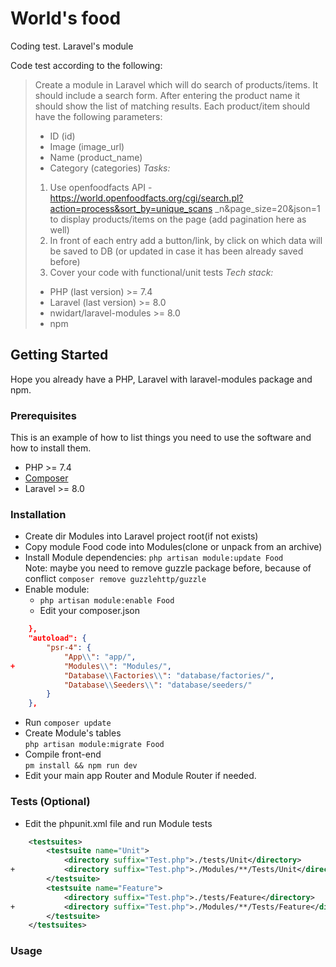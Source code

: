 # World's food
Coding test. Laravel's module 

Code test according to the following:

>Create a module in Laravel which will do search of products/items. It should include a search
>form. After entering the product name it should show the list of matching results.
>Each product/item should have the following parameters:
>- ID (id)
>- Image (image_url)
>- Name (product_name)
>- Category (categories)
>*Tasks:*
>1. Use openfoodfacts API -
>https://world.openfoodfacts.org/cgi/search.pl?action=process&sort_by=unique_scans
_n&page_size=20&json=1​ to display products/items on the page (add pagination
here as well)
>2. In front of each entry add a button/link, by click on which data will be saved to DB (or
>updated in case it has been already saved before)
>3. Cover your code with functional/unit tests
>*Tech stack:*
>- PHP (last version) >= 7.4
>- Laravel (last version) >= 8.0
>- nwidart/laravel-modules >= 8.0
>- npm

<!-- GETTING STARTED -->
## Getting Started
Hope you already have a PHP, Laravel with laravel-modules package and npm.

### Prerequisites

This is an example of how to list things you need to use the software and how to install them.
* PHP >= 7.4
* [Composer](https://getcomposer.org/)
* Laravel >= 8.0 

### Installation

* Create dir Modules into Laravel project root(if not exists)
* Copy module Food code into Modules(clone or unpack from an archive) 
* Install Module dependencies: ```php artisan module:update Food```
<br> Note: maybe you need to remove guzzle package before, because of conflict
```composer remove guzzlehttp/guzzle```
* Enable module:
    * ```php artisan module:enable Food``` 
    * Edit your composer.json
```json
    },
    "autoload": {
        "psr-4": {
            "App\\": "app/",
+           "Modules\\": "Modules/",
            "Database\\Factories\\": "database/factories/",
            "Database\\Seeders\\": "database/seeders/"
        }
    },
 ```
   * Run ```composer update```
*  Create Module's tables<br>
   ```php artisan module:migrate Food```  
* Compile front-end<br>
``pm install && npm run dev``
* Edit your main app Router and Module Router if needed.
### Tests (Optional)

* Edit the phpunit.xml file and run Module tests
```xml
    <testsuites>
        <testsuite name="Unit">
            <directory suffix="Test.php">./tests/Unit</directory>
+           <directory suffix="Test.php">./Modules/**/Tests/Unit</directory>
        </testsuite>
        <testsuite name="Feature">
            <directory suffix="Test.php">./tests/Feature</directory>
+           <directory suffix="Test.php">./Modules/**/Tests/Feature</directory>
        </testsuite>
    </testsuites>
```


### Usage 

